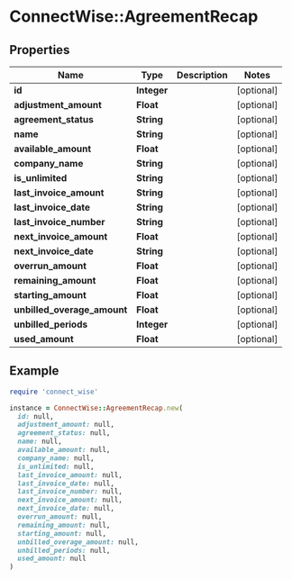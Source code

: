 # ConnectWise::AgreementRecap

## Properties

| Name | Type | Description | Notes |
| ---- | ---- | ----------- | ----- |
| **id** | **Integer** |  | [optional] |
| **adjustment_amount** | **Float** |  | [optional] |
| **agreement_status** | **String** |  | [optional] |
| **name** | **String** |  | [optional] |
| **available_amount** | **Float** |  | [optional] |
| **company_name** | **String** |  | [optional] |
| **is_unlimited** | **String** |  | [optional] |
| **last_invoice_amount** | **String** |  | [optional] |
| **last_invoice_date** | **String** |  | [optional] |
| **last_invoice_number** | **String** |  | [optional] |
| **next_invoice_amount** | **Float** |  | [optional] |
| **next_invoice_date** | **String** |  | [optional] |
| **overrun_amount** | **Float** |  | [optional] |
| **remaining_amount** | **Float** |  | [optional] |
| **starting_amount** | **Float** |  | [optional] |
| **unbilled_overage_amount** | **Float** |  | [optional] |
| **unbilled_periods** | **Integer** |  | [optional] |
| **used_amount** | **Float** |  | [optional] |

## Example

```ruby
require 'connect_wise'

instance = ConnectWise::AgreementRecap.new(
  id: null,
  adjustment_amount: null,
  agreement_status: null,
  name: null,
  available_amount: null,
  company_name: null,
  is_unlimited: null,
  last_invoice_amount: null,
  last_invoice_date: null,
  last_invoice_number: null,
  next_invoice_amount: null,
  next_invoice_date: null,
  overrun_amount: null,
  remaining_amount: null,
  starting_amount: null,
  unbilled_overage_amount: null,
  unbilled_periods: null,
  used_amount: null
)
```

